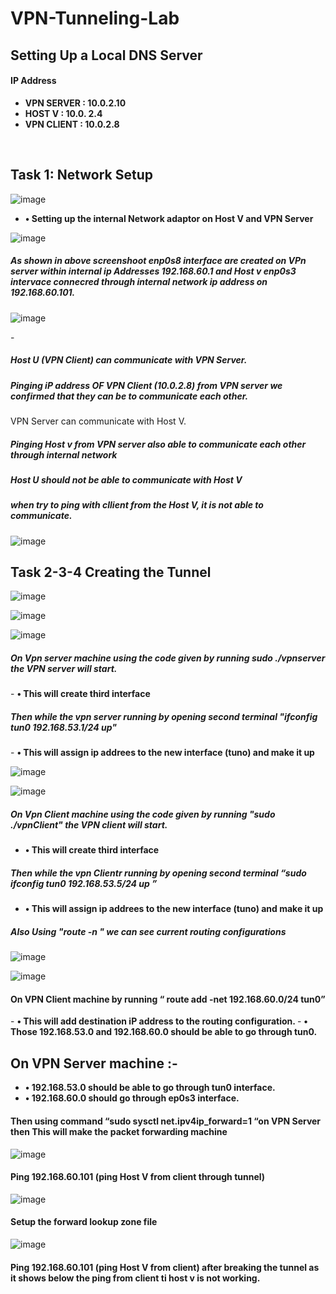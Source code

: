 <h1> VPN-Tunneling-Lab</h1>

<h2>Setting Up a Local DNS Server</h2>
 <h4>IP Address </h4>
 
- <b>VPN SERVER : 10.0.2.10 </b>
- <b> HOST V   :  10.0. 2.4  </b>
- <b> VPN CLIENT :  10.0.2.8 </b>
<br />


<h2>Task 1: Network Setup </h2>

![image](https://user-images.githubusercontent.com/99901204/219905677-b02c7f96-c97c-45c9-892a-7f2469ada472.png)

- <b>•	Setting up the internal Network adaptor on Host V and VPN Server</b> 

![image](https://user-images.githubusercontent.com/99901204/219905693-cc2c5dba-2f60-496f-80fa-4e6b1807cc56.png)


 <h5>As shown in above screenshoot enp0s8 interface are created on VPn server  within internal ip Addresses 192.168.60.1 and Host v enp0s3 intervace connecred through internal network ip address on 192.168.60.101.</h5>

![image](https://user-images.githubusercontent.com/99901204/219905712-f2d2aa70-23b5-4d21-8b1f-8a563ebe811a.png)


  -<h5>Host U (VPN Client) can communicate with VPN Server. </h5>
 <h5> Pinging iP address OF VPN Client (10.0.2.8) from VPN server we confirmed that they can be to communicate each other.
</h5
  <h5> VPN Server can communicate with Host V.</h5>

<h5>Pinging Host v from VPN server also able to communicate each other through internal network</h5>

<h5> Host U should not be able to communicate with Host V</h5>
<h5>when try to ping with cllient from the Host V, it is not able to communicate.</h5>

![image](https://user-images.githubusercontent.com/99901204/219906292-e497720f-1b58-4d6f-ba5c-ed86bd2b945d.png)

<h2>Task 2-3-4  Creating the Tunnel </h2>

![image](https://user-images.githubusercontent.com/99901204/219906315-5c211ca8-9cd8-4ac2-84c7-274e14fed3da.png)

![image](https://user-images.githubusercontent.com/99901204/219906322-03995ced-2cc2-4744-a024-58153ff86676.png)

![image](https://user-images.githubusercontent.com/99901204/219906327-9b225e69-8f57-4319-9567-8cffdbfa7798.png)


<h5>On Vpn server machine using the code given by running  sudo ./vpnserver  the VPN server will start. </h5>
- <b> •	This will create third interface </b> 
<h5>Then while the vpn server running by  opening  second terminal "ifconfig tun0  192.168.53.1/24 up"</h5>
- <b> • This will assign ip addrees to the new  interface (tuno) and make it up </b> 

![image](https://user-images.githubusercontent.com/99901204/219906402-92064457-1885-438e-992e-3c9c558553a2.png)

![image](https://user-images.githubusercontent.com/99901204/219906415-2acf7678-d5ea-46cb-835c-d5fd6abcba1a.png)


<h5>On Vpn Client machine using the code given by running "sudo ./vpnClient"  the VPN client will start.</h5>

- <b> • This will create third interface  </b> 

<h5 > Then while the vpn Clientr running by  opening  second terminal “sudo ifconfig tun0  192.168.53.5/24 up ”</h5>

- <b> •	This will assign ip addrees to the new  interface (tuno) and make it up </b> 


<h5> Also Using "route -n " we can see current routing configurations </h5>

![image](https://user-images.githubusercontent.com/99901204/219906633-bd36574d-7872-4104-8319-39e0df29d8dd.png)


![image](https://user-images.githubusercontent.com/99901204/219906685-20a72957-cda3-4e94-97bf-93af2f79ed56.png)




<h4>  On VPN  Client machine by running “ route add -net 192.168.60.0/24 tun0” </h4>
- <b> •  This will add  destination iP address  to the routing configuration. </b> 
- <b> •	Those  192.168.53.0 and 192.168.60.0  should be able to go through tun0. </b> 

<h2>On VPN  Server  machine :- </h2>

- <b> • 192.168.53.0 should be able to go through  tun0 interface.</b>
- <b> •	192.168.60.0 should go through ep0s3 interface. </b>


<h4> Then using command “sudo sysctl net.ipv4ip_forward=1 “on VPN Server then This will make the packet forwarding machine  </h4>

![image](https://user-images.githubusercontent.com/99901204/219906819-8b36f628-1565-458f-9982-4fd862d729a4.png)

<h4> Ping 192.168.60.101 (ping Host V from client through tunnel) </h4>

![image](https://user-images.githubusercontent.com/99901204/219906921-8b7aecef-ae05-4698-ad7c-57a94616847e.png)

<h4>Setup the forward lookup zone file </h4>

![image](https://user-images.githubusercontent.com/99901204/215655695-913eaf4b-ae5f-4182-be9d-0c360ff3cff5.png)

<h4> Ping 192.168.60.101 (ping Host V from client) after breaking the tunnel  as it shows below the ping from client ti host v is not working.</h4>

